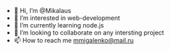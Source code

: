 - 👋 Hi, I’m @Mikalaus
- 👀 I’m interested in web-development
- 🌱 I’m currently learning node.js
- 💞️ I’m looking to collaborate on any intersting project
- 📫 How to reach me mmigalenko@mail.ru

<!---
Mikalaus/Mikalaus is a ✨ special ✨ repository because its `README.md` (this file) appears on your GitHub profile.
You can click the Preview link to take a look at your changes.
--->
